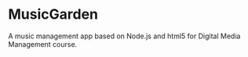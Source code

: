 MusicGarden
===========

A music management app based on Node.js and html5 for Digital Media Management course.
